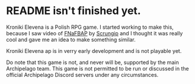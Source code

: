 # README isn't finished yet.

Kroniki Elevena is a Polish RPG game.
I started working to make this, because I saw video of [FNaFBAP](https://github.com/Scrungip/FNaFBAP) by [Scrungip](https://github.com/Scrungip) and I thought it was really cool and gave me an idea to make something similar.

Kroniki Elevena ap is in verry early development and is not playable yet.

Do note that this game is not, and never will be, supported by the main Archipelago team.
This game is not permitted to be run or discussed in the official Archipelago Discord servers under any circumstances.
